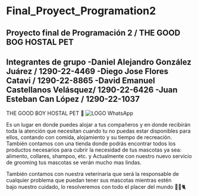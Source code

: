 # Final_Proyect_Programation2

Proyecto final de Programación 2 / THE GOOD BOG HOSTAL PET
--------------------------------------------------------
Integrantes de grupo 
-Daniel Alejandro González Juárez / 1290-22-4469
-Diego Jose Flores Catavi / 1290-22-8865
-David Emanuel Castellanos Velásquez/ 1290-22-6426
-Juan Esteban Can López / 1290-22-1037
---------------------------------------------------------

THE GOOD BOY HOSTAL PET 🐶
![LOGO WhatsApp](https://github.com/DanniHLJ/Final_Proyect_Programation2/assets/125110175/3d456f82-1a6b-445b-9338-3203ab8f4524)


Es un lugar en donde puedes alojar a tus compañeros y en donde recibirán toda la atención que necesitan cuando tu no puedas estar disponibles para ellos, contando con comida, alojamiento y su tiempo de recreación. También contamos con una tienda donde podrás encontrar todos los productos necesarios para cubrir la necesidad de tus mascotas ya sea: alimento, collares, shampoo, etc. y Actualmente con nuestro nuevo servicio de grooming tus mascotas se verán mucho mas lindas.


También contamos con nuestra veterinaria que será la responsable de cualquier problema que puedan tener sus mascotas mientras estén bajo nuestro cuidado, lo resolveremos con todo el placer del mundo 🐕‍🦺🐈
